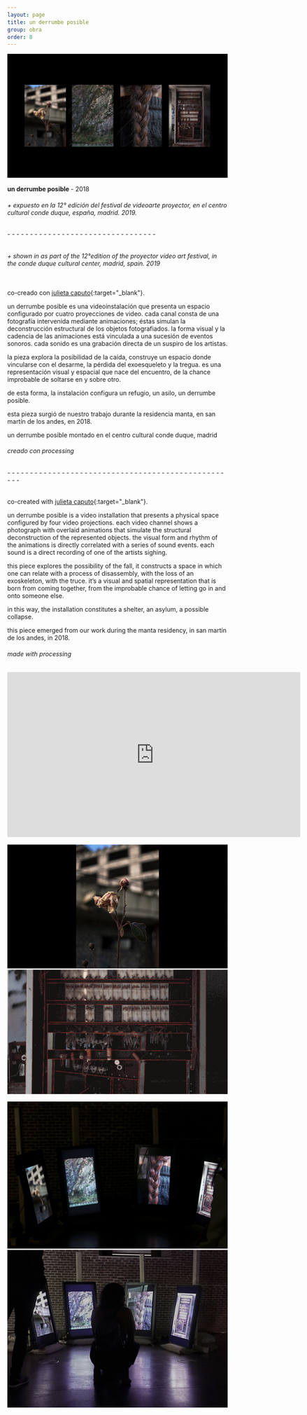 ```yaml
---
layout: page
title: un derrumbe posible
group: obra
order: 8
---
```


![image](public/images/un_derrumbe_01.jpg)

**un derrumbe posible** - 2018

###### + expuesto en la 12° edición del festival de videoarte proyector, en el centro cultural conde duque, españa, madrid. 2019.
###### - - - - - - - - - - - - - - - - - - - - - - - - - - - - - - - - -
###### + shown in as part of the 12°edition of the proyector video art festival, in the conde duque cultural center, madrid, spain. 2019

\
co-creado con [julieta caputo](https://cargocollective.com/julietacaputo){:target="_blank"}.

un derrumbe posible es una videoinstalación que presenta un espacio configurado por cuatro proyecciones de video. cada canal consta de una fotografía intervenida mediante animaciones; éstas simulan la deconstrucción estructural de los objetos fotografiados. la forma visual y la cadencia de las animaciones está vinculada a una sucesión de eventos sonoros. cada sonido es una grabación directa de un suspiro de los artistas.

la pieza explora la posibilidad de la caída, construye un espacio donde vincularse con el desarme, la pérdida del exoesqueleto y la tregua. es una representación visual y espacial que nace del encuentro, de la chance improbable de soltarse en y sobre otro.

de esta forma, la instalación configura un refugio, un asilo, un derrumbe posible.

esta pieza surgió de nuestro trabajo durante la residencia manta, en san martín de los andes, en 2018.

un derrumbe posible montado en el centro cultural conde duque, madrid

###### creado con processing

###### - - - - - - - - - - - - - - - - - - - - - - - - - - - - - - - - - - - - - - - - - - - - - - - - - - -

co-created with [julieta caputo](https://cargocollective.com/julietacaputo){:target="_blank"}.

un derrumbe posible is a video installation that presents a physical space configured by four video projections. each video channel shows a photograph with overlaid animations that simulate the structural deconstruction of the represented objects. the visual form and rhythm of the animations is directly correlated with a series of sound events. each sound is a direct recording of one of the artists sighing.

this piece explores the possibility of the fall, it constructs a space in which one can relate with a process of disassembly, with the loss of an exoskeleton, with the truce. it’s a visual and spatial representation that is born from coming together, from the improbable chance of letting go in and onto someone else.

in this way, the installation constitutes a shelter, an asylum, a possible collapse.

this piece emerged from our work during the manta residency, in san martín de los andes, in 2018.

###### made with processing

<iframe src="https://player.vimeo.com/video/308848586?color=ffffff&title=0&byline=0&portrait=0" width="670" height="377" frameborder="0" allow="autoplay; fullscreen; picture-in-picture" allowfullscreen></iframe>

![image](public/images/derrumbe_gif_01.gif)
![image](public/images/derrumbe_gif_02.gif)

![image](public/images/un_derrumbe_02.jpg)
![image](public/images/un_derrumbe_04.jpg)
